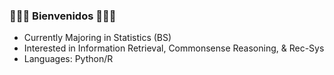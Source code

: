 ### 👋👋👋 Bienvenidos 👋👋👋

- Currently Majoring in Statistics (BS)
- Interested in Information Retrieval, Commonsense Reasoning, & Rec-Sys
- Languages: Python/R


<!--
**nlee-208/nlee-208** is a ✨ _special_ ✨ repository because its `README.md` (this file) appears on your GitHub profile.

Here are some ideas to get you started:

- 🔭 I’m currently working on ...
- 🌱 I’m currently learning ...
- 👯 I’m looking to collaborate on ...
- 🤔 I’m looking for help with ...
- 💬 Ask me about ...
- 📫 How to reach me: ...
- 😄 Pronouns: ...
- ⚡ Fun fact: ...
-->
